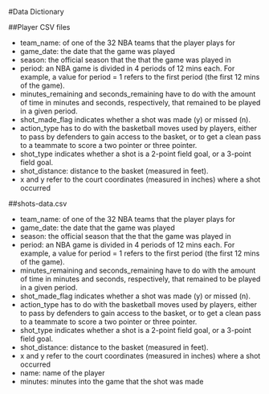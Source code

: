 #Data Dictionary

##Player CSV files
* team_name: of one of the 32 NBA teams that the player plays for
* game_date: the date that the game was played
* season: the official season that the that the game was played in
* period: an NBA game is divided in 4 periods of 12 mins each. For example, a value
for period = 1 refers to the first period (the first 12 mins of the game).
* minutes_remaining and seconds_remaining have to do with the amount of time in
minutes and seconds, respectively, that remained to be played in a given period.
* shot_made_flag indicates whether a shot was made (y) or missed (n).
* action_type has to do with the basketball moves used by players, either to pass by
defenders to gain access to the basket, or to get a clean pass to a teammate to score a
two pointer or three pointer.
* shot_type indicates whether a shot is a 2-point field goal, or a 3-point field goal.
* shot_distance: distance to the basket (measured in feet).
* x and y refer to the court coordinates (measured in inches) where a shot occurred

##shots-data.csv
* team_name: of one of the 32 NBA teams that the player plays for
* game_date: the date that the game was played
* season: the official season that the that the game was played in
* period: an NBA game is divided in 4 periods of 12 mins each. For example, a value
for period = 1 refers to the first period (the first 12 mins of the game).
* minutes_remaining and seconds_remaining have to do with the amount of time in
minutes and seconds, respectively, that remained to be played in a given period.
* shot_made_flag indicates whether a shot was made (y) or missed (n).
* action_type has to do with the basketball moves used by players, either to pass by
defenders to gain access to the basket, or to get a clean pass to a teammate to score a
two pointer or three pointer.
* shot_type indicates whether a shot is a 2-point field goal, or a 3-point field goal.
* shot_distance: distance to the basket (measured in feet).
* x and y refer to the court coordinates (measured in inches) where a shot occurred
* name: name of the player
* minutes: minutes into the game that the shot was made

